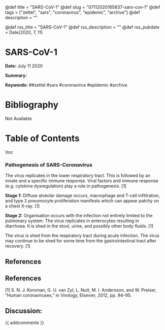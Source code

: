 @def title = "SARS-CoV-1"
@def slug = "07112020165637-sars-cov-1"
@def tags = ["zettel", "sars", "coronavirus", "epidemic", "archive"]
@def description = ""

@def rss_title = "SARS-CoV-1"
@def rss_description = ""
@def rss_pubdate = Date(2020, 7, 11)


SARS-CoV-1
=========

**Date:** July 11 2020

**Summary:** 

**Keywords:** ##zettel #sars #coronavirus #epidemic  #archive

Bibliography
==========

Not Available

Table of Contents
=========

\toc

### Pathogenesis of SARS-Coronavirus

The virus replicates in the lower respiratory tract. This is followed by an innate and a specific immune response. Viral factors and immune response (e.g. cytokine dysregulation) play a role in pathogenesis. [1]

**Stage 1:** Diffuse alveolar damage occurs, macrophage and T-cell infiltration, and type 2 pneumocyte proliferation manifests which can appear patchy on a chest X-ray. [1]

**Stage 2:** Organisation occurs with the infection not entirely limited to the pulmonary system. The virus replicates in enterocytes resulting in diarrhoea. It is shed in the stool, urine, and possibly other body fluids. [1]

The virus is shed from the respiratory tract during acute infection. The virus may continue to be shed for some time from the gastrointestinal tract after recovery. [1]

## References

## References

[1] S. N. J. Korsman, G. U. van Zyl, L. Nutt, M. I. Andersson, and W. Preiser, “Human coronaviruses,” in Virology, Elsevier, 2012, pp. 94–95.
## Discussion: 

{{ addcomments }}
